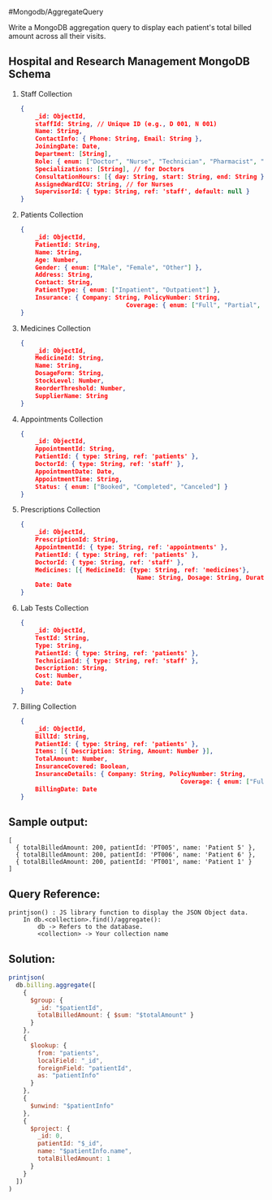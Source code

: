 #Mongodb/AggregateQuery 

Write a MongoDB aggregation query to display each patient's total billed amount across all their visits.


## Hospital and Research Management MongoDB Schema

1. Staff Collection
	```json
	{
		_id: ObjectId,
		staffId: String, // Unique ID (e.g., D 001, N 001)
		Name: String,
		ContactInfo: { Phone: String, Email: String },
		JoiningDate: Date,
		Department: [String],
		Role: { enum: ["Doctor", "Nurse", "Technician", "Pharmacist", "Admin"] },
		Specializations: [String], // for Doctors
		ConsultationHours: [{ day: String, start: String, end: String }], // for Doctors
		AssignedWardICU: String, // for Nurses
		SupervisorId: { type: String, ref: 'staff', default: null }
	}
	```
	
2. Patients Collection
	```json
	{
		_id: ObjectId,
		PatientId: String,
		Name: String,
		Age: Number,
		Gender: { enum: ["Male", "Female", "Other"] },
		Address: String,
		Contact: String,
		PatientType: { enum: ["Inpatient", "Outpatient"] },
		Insurance: { Company: String, PolicyNumber: String, 
								 Coverage: { enum: ["Full", "Partial", "None"] } }
	}
	```
	
3. Medicines Collection
	```json
	{
		_id: ObjectId,
		MedicineId: String,
		Name: String,
		DosageForm: String,
		StockLevel: Number,
		ReorderThreshold: Number,
		SupplierName: String
	}
	```
	
4. Appointments Collection
	```json
	{
		_id: ObjectId,
		AppointmentId: String,
		PatientId: { type: String, ref: 'patients' },
		DoctorId: { type: String, ref: 'staff' },
		AppointmentDate: Date,
		AppointmentTime: String,
		Status: { enum: ["Booked", "Completed", "Canceled"] }
	}
	```
	
5. Prescriptions Collection
	```json
	{
		_id: ObjectId,
		PrescriptionId: String,
		AppointmentId: { type: String, ref: 'appointments' },
		PatientId: { type: String, ref: 'patients' },
		DoctorId: { type: String, ref: 'staff' },
		Medicines: [{ MedicineId: {type: String, ref: 'medicines'},
									Name: String, Dosage: String, Duration: String }],
		Date: Date
	}
	```

6. Lab Tests Collection
	```json
	{
		_id: ObjectId,
		TestId: String,
		Type: String,
		PatientId: { type: String, ref: 'patients' },
		TechnicianId: { type: String, ref: 'staff' },
		Description: String,
		Cost: Number,
		Date: Date
	}
	```

7. Billing Collection
	```json
	{
		_id: ObjectId,
		BillId: String,
		PatientId: { type: String, ref: 'patients' },
		Items: [{ Description: String, Amount: Number }],
		TotalAmount: Number,
		InsuranceCovered: Boolean,
		InsuranceDetails: { Company: String, PolicyNumber: String,
												Coverage: { enum: ["Full", "Partial", "None"] } },
		BillingDate: Date
	}
	```

Sample output:
--------------
```
[
  { totalBilledAmount: 200, patientId: 'PT005', name: 'Patient 5' },
  { totalBilledAmount: 200, patientId: 'PT006', name: 'Patient 6' },
  { totalBilledAmount: 200, patientId: 'PT001', name: 'Patient 1' }
]
```

Query Reference:
-------------------
```
printjson() : JS library function to display the JSON Object data.
    In db.<collection>.find()/aggregate():
    	db -> Refers to the database.
    	<collection> -> Your collection name
```

## Solution:

```js
printjson(
  db.billing.aggregate([
    {
      $group: {
        _id: "$patientId",
        totalBilledAmount: { $sum: "$totalAmount" }
      }
    },
    {
      $lookup: {
        from: "patients",
        localField: "_id",
        foreignField: "patientId",
        as: "patientInfo"
      }
    },
    {
      $unwind: "$patientInfo"
    },
    {
      $project: {
        _id: 0,
        patientId: "$_id",
        name: "$patientInfo.name",
        totalBilledAmount: 1
      }
    }
  ])
)
```
